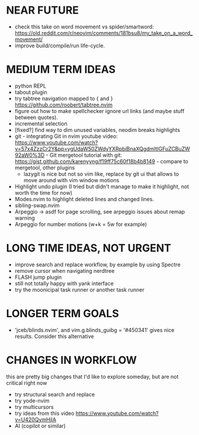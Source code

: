 # NEAR FUTURE 
- check this take on word movement vs spider/smartword:
    https://old.reddit.com/r/neovim/comments/181bsu8/my_take_on_a_word_movement/
- improve build/compile/run life-cycle. 

# MEDIUM TERM IDEAS
- python REPL
- tabout plugin
- try tabtree navigation mapped to { and } https://github.com/roobert/tabtree.nvim
- figure out how to make spellchecker ignore url links (and maybe stuff between quotes).
- incremental selection
- [fixed?] find way to dim unused variables, neodim breaks highlights
- git
        - integrating Git in nvim youtube video: https://www.youtube.com/watch?v=57x4ZzzCr2Y&pp=ygUdaW50ZWdyYXRpbiBnaXQgdmltIGFuZCBuZW92aW0%3D
        - Git mergetool tutorial with git: https://gist.github.com/karenyyng/f19ff75c60f18b4b8149
        - compare to mergetool, other plugins
    - lazygit is nice but not so vim like, replace by git ui that allows to move around with vim window motions
- Highlight undo plugin (I tried but didn't manage to make it highlight, not worth the time for now)
- Modes.nvim to highlight deleted lines and changed lines.
- sibling-swap.nvim
- Arpeggio -> asdf for page scrolling, see arpeggio issues about remap warning
- Arpeggio for number motions (w+k = 5w for example)

# LONG TIME IDEAS, NOT URGENT
- improve search and replace workflow, by example by using Spectre
- remove cursor when navigating nerdtree
- FLASH jump plugin
- still not totally happy with yank interface
- try the moonicipal task runner or another task runner

# LONGER TERM GOALS
- 'jceb/blinds.nvim', and vim.g.blinds_guibg = '#450341' gives nice results. Consider this alternative

# CHANGES IN WORKFLOW
this are pretty big changes that I'd like to explore someday, but are not critical right now
- try structural search and replace
- try yode-nvim
- try multicursors
- try ideas from this video https://www.youtube.com/watch?v=U420QymHjlA
- AI (copilot or similar)
